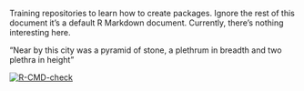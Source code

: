 
Training repositories to learn how to create packages. Ignore the rest
of this document it’s a default R Markdown document. Currently, there’s
nothing interesting here.

“Near by this city was a pyramid of stone, a plethrum in breadth and two
plethra in height”

<!-- badges: start -->
[![R-CMD-check](https://github.com/lomidzebeka/project/actions/workflows/R-CMD-check.yaml/badge.svg)](https://github.com/lomidzebeka/project/actions/workflows/R-CMD-check.yaml)
<!-- badges: end -->
